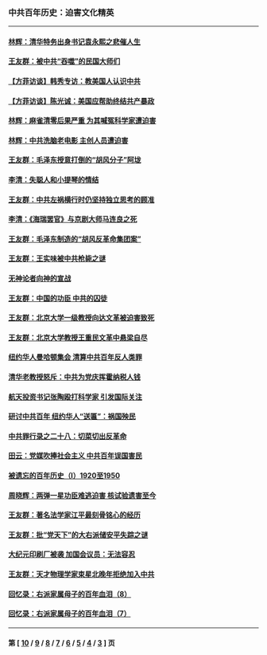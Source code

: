 ### 中共百年历史：迫害文化精英
---
#### [林辉：清华特务出身书记袁永熙之悲催人生](../../pages/nf1176111/n13997413.md?06040430) 
#### [王友群：被中共“吞噬”的民国大师们](../../pages/nf1176111/n13942620.md?06040430) 
#### [【方菲访谈】韩秀专访：教美国人认识中共](../../pages/nf1176111/n13821310.md?06040430) 
#### [【方菲访谈】陈光诚：美国应帮助终结共产暴政](../../pages/nf1176111/n13759521.md?06040430) 
#### [林辉：麻雀清零后果严重 为其喊冤科学家遭迫害](../../pages/nf1176111/n13746900.md?06040430) 
#### [林辉：中共洗脑老电影 主创人员遭迫害](../../pages/nf1176111/n13699437.md?06040430) 
#### [王友群：毛泽东授意打倒的“胡风分子”阿垅](../../pages/nf1176111/n13592541.md?06040430) 
#### [李清：失聪人和小提琴的情结](../../pages/nf1176111/n13459280.md?06040430) 
#### [王友群：中共左祸横行时仍坚持独立思考的顾准](../../pages/nf1176111/n13444722.md?06040430) 
#### [李清：《海瑞罢官》与京剧大师马连良之死](../../pages/nf1176111/n13412316.md?06040430) 
#### [王友群：毛泽东制造的“胡风反革命集团案”](../../pages/nf1176111/n13324909.md?06040430) 
#### [王友群：王实味被中共枪毙之谜](../../pages/nf1176111/n13307502.md?06040430) 
#### [无神论者向神的宣战](../../pages/nf1176111/n13281535.md?06040430) 
#### [王友群：中国的功臣 中共的囚徒](../../pages/nf1176111/n13291790.md?06040430) 
#### [王友群：北京大学一级教授向达文革被迫害致死](../../pages/nf1176111/n13150966.md?06040430) 
#### [王友群：北京大学教授王重民文革中悬梁自尽](../../pages/nf1176111/n13084645.md?06040430) 
#### [纽约华人曼哈顿集会 清算中共百年反人类罪](../../pages/nf1176111/n13084157.md?06040430) 
#### [清华老教授怒斥：中共为党庆挥霍纳税人钱](../../pages/nf1176111/n13071430.md?06040430) 
#### [航天投资书记张陶殴打科学家 引发国际关注](../../pages/nf1176111/n13069132.md?06040430) 
#### [研讨中共百年 纽约华人“送匾”：祸国殃民](../../pages/nf1176111/n13057367.md?06040430) 
#### [中共罪行录之二十八：切菜切出反革命](../../pages/nf1176111/n13030600.md?06040430) 
#### [田云：党媒吹捧社会主义 中共百年误国害民](../../pages/nf1176111/n13006682.md?06040430) 
#### [被遗忘的百年历史（I）1920至1950](../../pages/nf1176111/n12986411.md?06040430) 
#### [周晓辉：两弹一星功臣难逃迫害 核试验遗害至今](../../pages/nf1176111/n12974997.md?06040430) 
#### [王友群：著名法学家江平最刻骨铭心的经历](../../pages/nf1176111/n12970787.md?06040430) 
#### [王友群：批“党天下”的大右派储安平失踪之谜](../../pages/nf1176111/n12954229.md?06040430) 
#### [大纪元印刷厂被袭 加国会议员：无法容忍](../../pages/nf1176111/n12883028.md?06040430) 
#### [王友群：天才物理学家束星北晚年拒绝加入中共](../../pages/nf1176111/n12792913.md?06040430) 
#### [回忆录：右派家属母子的百年血泪（8）](../../pages/nf1176111/n12706196.md?06040430) 
#### [回忆录：右派家属母子的百年血泪（7）](../../pages/nf1176111/n12706191.md?06040430) 

---
#### 第 [ [10](./10.md?06040430) / [9](./9.md?06040430) / [8](./8.md?06040430) / [7](./7.md?06040430) / [6](./6.md?06040430) / [5](./5.md?06040430) / [4](./4.md?06040430) / [3](./3.md?06040430) ] 页
